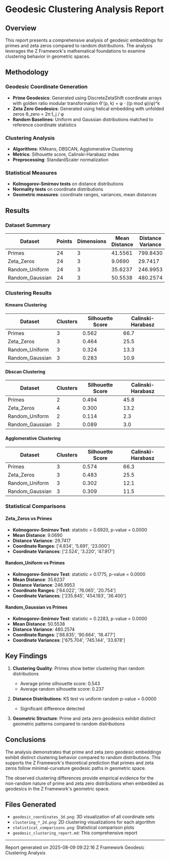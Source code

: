# Geodesic Clustering Analysis Report

## Overview

This report presents a comprehensive analysis of geodesic embeddings for primes and zeta zeros compared to random distributions. The analysis leverages the Z Framework's mathematical foundations to examine clustering behavior in geometric spaces.

## Methodology

### Geodesic Coordinate Generation

- **Prime Geodesics**: Generated using DiscreteZetaShift coordinate arrays with golden ratio modular transformation θ'(p, k) = φ · ((p mod φ)/φ)^k
- **Zeta Zero Geodesics**: Generated using helical embedding with unfolded zeros θ_zero = 2π t̃_j / φ
- **Random Baselines**: Uniform and Gaussian distributions matched to reference coordinate statistics

### Clustering Analysis

- **Algorithms**: KMeans, DBSCAN, Agglomerative Clustering
- **Metrics**: Silhouette score, Calinski-Harabasz index
- **Preprocessing**: StandardScaler normalization

### Statistical Measures

- **Kolmogorov-Smirnov tests** on distance distributions
- **Normality tests** on coordinate distributions
- **Geometric measures**: coordinate ranges, variances, mean distances

## Results

### Dataset Summary

| Dataset | Points | Dimensions | Mean Distance | Distance Variance |
|---------|--------|------------|---------------|-------------------|
| Primes | 24 | 3 | 41.5561 | 799.8430 |
| Zeta_Zeros | 24 | 3 | 9.0690 | 29.7417 |
| Random_Uniform | 24 | 3 | 35.6237 | 246.9953 |
| Random_Gaussian | 24 | 3 | 50.5538 | 480.2574 |

### Clustering Results

#### Kmeans Clustering

| Dataset | Clusters | Silhouette Score | Calinski-Harabasz |
|---------|----------|------------------|--------------------|
| Primes | 3 | 0.562 | 66.7 |
| Zeta_Zeros | 3 | 0.464 | 25.5 |
| Random_Uniform | 3 | 0.324 | 13.3 |
| Random_Gaussian | 3 | 0.283 | 10.9 |

#### Dbscan Clustering

| Dataset | Clusters | Silhouette Score | Calinski-Harabasz |
|---------|----------|------------------|--------------------|
| Primes | 2 | 0.494 | 45.8 |
| Zeta_Zeros | 4 | 0.300 | 13.2 |
| Random_Uniform | 2 | 0.114 | 2.3 |
| Random_Gaussian | 2 | 0.089 | 3.0 |

#### Agglomerative Clustering

| Dataset | Clusters | Silhouette Score | Calinski-Harabasz |
|---------|----------|------------------|--------------------|
| Primes | 3 | 0.574 | 66.3 |
| Zeta_Zeros | 3 | 0.483 | 25.5 |
| Random_Uniform | 3 | 0.302 | 12.1 |
| Random_Gaussian | 3 | 0.309 | 11.5 |

### Statistical Comparisons

#### Zeta_Zeros vs Primes

- **Kolmogorov-Smirnov Test**: statistic = 0.6920, p-value = 0.0000
- **Mean Distance**: 9.0690
- **Distance Variance**: 29.7417
- **Coordinate Ranges**: ['4.834', '5.691', '23.000']
- **Coordinate Variances**: ['2.524', '3.220', '47.917']

#### Random_Uniform vs Primes

- **Kolmogorov-Smirnov Test**: statistic = 0.1775, p-value = 0.0000
- **Mean Distance**: 35.6237
- **Distance Variance**: 246.9953
- **Coordinate Ranges**: ['64.022', '76.065', '20.754']
- **Coordinate Variances**: ['235.845', '454.193', '36.400']

#### Random_Gaussian vs Primes

- **Kolmogorov-Smirnov Test**: statistic = 0.2283, p-value = 0.0000
- **Mean Distance**: 50.5538
- **Distance Variance**: 480.2574
- **Coordinate Ranges**: ['88.835', '90.664', '18.477']
- **Coordinate Variances**: ['675.704', '745.144', '33.878']

## Key Findings

1. **Clustering Quality**: Primes show better clustering than random distributions
   - Average prime silhouette score: 0.543
   - Average random silhouette score: 0.237

2. **Distance Distributions**: KS test vs uniform random p-value = 0.0000
   - Significant difference detected

3. **Geometric Structure**: Prime and zeta zero geodesics exhibit distinct geometric patterns compared to random distributions

## Conclusions

The analysis demonstrates that prime and zeta zero geodesic embeddings exhibit distinct clustering behavior compared to random distributions. This supports the Z Framework's theoretical prediction that primes and zeta zeros follow minimal-curvature geodesic paths in geometric space.

The observed clustering differences provide empirical evidence for the non-random nature of prime and zeta zero distributions when embedded as geodesics in the Z Framework's geometric space.

## Files Generated

- `geodesic_coordinates_3d.png`: 3D visualization of all coordinate sets
- `clustering_*_2d.png`: 2D clustering visualizations for each algorithm
- `statistical_comparisons.png`: Statistical comparison plots
- `geodesic_clustering_report.md`: This comprehensive report

---
Report generated on 2025-08-09 09:22:16
Z Framework Geodesic Clustering Analysis
